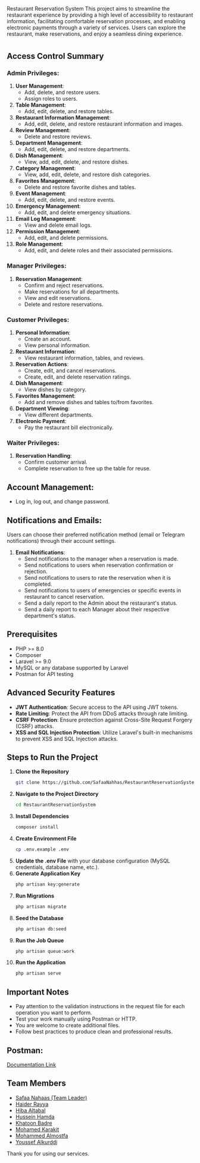 Restaurant Reservation System
This project aims to streamline the restaurant experience by providing a high level of accessibility to restaurant information, facilitating comfortable reservation processes, and enabling electronic payments through a variety of services. Users can explore the restaurant, make reservations, and enjoy a seamless dining experience.

#

## Access Control Summary

### Admin Privileges:

1. **User Management**:
    - Add, delete, and restore users.
    - Assign roles to users.
2. **Table Management**:
    - Add, edit, delete, and restore tables.
3. **Restaurant Information Management**:
    - Add, edit, delete, and restore restaurant information and images.
4. **Review Management**:
    - Delete and restore reviews.
5. **Department Management**:
    - Add, edit, delete, and restore departments.
6. **Dish Management**:
    - View, add, edit, delete, and restore dishes.
7. **Category Management**:
    - View, add, edit, delete, and restore dish categories.
8. **Favorites Management**:
    - Delete and restore favorite dishes and tables.
9. **Event Management**:
    - Add, edit, delete, and restore events.
10. **Emergency Management**:
    - Add, edit, and delete emergency situations.
11. **Email Log Management**:
    - View and delete email logs.
12. **Permission Management**:
    - Add, edit, and delete permissions.
13. **Role Management**:
    - Add, edit, and delete roles and their associated permissions.

### Manager Privileges:

1. **Reservation Management**:
    - Confirm and reject reservations.
    - Make reservations for all departments.
    - View and edit reservations.
    - Delete and restore reservations.

### Customer Privileges:

1. **Personal Information**:
    - Create an account.
    - View personal information.
2. **Restaurant Information**:
    - View restaurant information, tables, and reviews.
3. **Reservation Actions**:
    - Create, edit, and cancel reservations.
    - Create, edit, and delete reservation ratings.
4. **Dish Management**:
    - View dishes by category.
5. **Favorites Management**:
    - Add and remove dishes and tables to/from favorites.
6. **Department Viewing**:
    - View different departments.
7. **Electronic Payment**:
    - Pay the restaurant bill electronically.

### Waiter Privileges:

1. **Reservation Handling**:
    - Confirm customer arrival.
    - Complete reservation to free up the table for reuse.

## Account Management:

-   Log in, log out, and change password.

## Notifications and Emails:

Users can choose their preferred notification method (email or Telegram notifications) through their account settings.

1. **Email Notifications**:
    - Send notifications to the manager when a reservation is made.
    - Send notifications to users when reservation confirmation or rejection.
    - Send notifications to users to rate the reservation when it is completed.
    - Send notifications to users of emergencies or specific events in restaurant to cancel reservation.
    - Send a daily report to the Admin about the restaurant's status.
    - Send a daily report to each Manager about their respective department's status.

## Prerequisites

-   PHP >= 8.0
-   Composer
-   Laravel >= 9.0
-   MySQL or any database supported by Laravel
-   Postman for API testing

## Advanced Security Features

-   **JWT Authentication**: Secure access to the API using JWT tokens.
-   **Rate Limiting**: Protect the API from DDoS attacks through rate limiting.
-   **CSRF Protection**: Ensure protection against Cross-Site Request Forgery (CSRF) attacks.
-   **XSS and SQL Injection Protection**: Utilize Laravel's built-in mechanisms to prevent XSS and SQL Injection attacks.

## Steps to Run the Project

1. **Clone the Repository**
    ```sh
    git clone https://github.com/SafaaNahhas/RestaurantReservationSystem
    ```
2. **Navigate to the Project Directory**
    ```sh
    cd RestaurantReservationSystem
    ```
3. **Install Dependencies**
    ```sh
    composer install
    ```
4. **Create Environment File**
    ```sh
    cp .env.example .env
    ```
5. **Update the .env File** with your database configuration (MySQL credentials, database name, etc.).
6. **Generate Application Key**
    ```sh
    php artisan key:generate
    ```
7. **Run Migrations**
    ```sh
    php artisan migrate
    ```
8. **Seed the Database**
    ```sh
    php artisan db:seed
    ```
9. **Run the Job Queue**
    ```sh
    php artisan queue:work
    ```
10. **Run the Application**
    ```sh
    php artisan serve
    ```

## Important Notes

-   Pay attention to the validation instructions in the request file for each operation you want to perform.
-   Test your work manually using Postman or HTTP.
-   You are welcome to create additional files.
-   Follow best practices to produce clean and professional results.

## Postman:

[Documentation Link](https://documenter.getpostman.com/view/34501481/2sAYJ4k1ig)

## Team Members

-   [Safaa Nahaas (Team Leader)](https://github.com/SafaaNahhas)
-   [Haider Rayya](https://github.com/HaidarRayya)
-   [Hiba Altabal](https://github.com/hiba-altabbal95)
-   [Hussein Hamda](https://github.com/HusseinIte)
-   [Khatoon Badre](https://github.com/KhatoonBadrea)
-   [Mohamed Karakit](https://github.com/Dralve)
-   [Mohammed Almostfa](https://github.com/MohammedAlmostfa)
-   [Youssef Alkurddi](https://github.com/Youssef2524)

Thank you for using our services.

